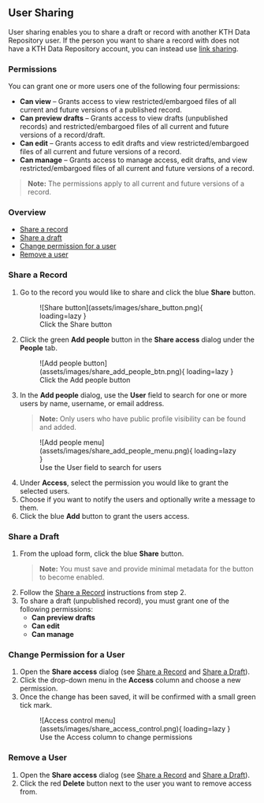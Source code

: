 ## User Sharing

User sharing enables you to share a draft or record with another KTH Data Repository user. If the person you want to share a record with does not have a KTH Data Repository account, you can instead use [link sharing](./link_sharing.md).

### Permissions

You can grant one or more users one of the following four permissions:

- **Can view** – Grants access to view restricted/embargoed files of all current and future versions of a published record.
- **Can preview drafts** – Grants access to view drafts (unpublished records) and restricted/embargoed files of all current and future versions of a record/draft.
- **Can edit** – Grants access to edit drafts and view restricted/embargoed files of all current and future versions of a record.
- **Can manage** – Grants access to manage access, edit drafts, and view restricted/embargoed files of all current and future versions of a record.

> **Note:** The permissions apply to all current and future versions of a record.

### Overview

- [Share a record](#share-a-record)
- [Share a draft](#share-a-draft)
- [Change permission for a user](#change-permission-for-a-user)
- [Remove a user](#remove-a-user)

### Share a Record

1. Go to the record you would like to share and click the blue **Share** button.
      <figure markdown="span">
      ![Share button](assets/images/share_button.png){ loading=lazy }
      <figcaption>Click the Share button</figcaption>
      </figure>
2. Click the green **Add people** button in the **Share access** dialog under the **People** tab.
      <figure markdown="span">
      ![Add people button](assets/images/share_add_people_btn.png){ loading=lazy }
      <figcaption>Click the Add people button</figcaption>
      </figure>
3. In the **Add people** dialog, use the **User** field to search for one or more users by name, username, or email address.
   > **Note:** Only users who have public profile visibility can be found and added.
      <figure markdown="span">
      ![Add people menu](assets/images/share_add_people_menu.png){ loading=lazy }
      <figcaption>Use the User field to search for users</figcaption>
      </figure>
4. Under **Access**, select the permission you would like to grant the selected users.
5. Choose if you want to notify the users and optionally write a message to them.
6. Click the blue **Add** button to grant the users access.

### Share a Draft

1. From the upload form, click the blue **Share** button.
   > **Note:** You must save and provide minimal metadata for the button to become enabled.
2. Follow the [Share a Record](#share-a-record) instructions from step 2.
3. To share a draft (unpublished record), you must grant one of the following permissions:
   - **Can preview drafts**
   - **Can edit**
   - **Can manage**

### Change Permission for a User

1. Open the **Share access** dialog (see [Share a Record](#share-a-record) and [Share a Draft](#share-a-draft)).
2. Click the drop-down menu in the **Access** column and choose a new permission.
3. Once the change has been saved, it will be confirmed with a small green tick mark.
      <figure markdown="span">
      ![Access control menu](assets/images/share_access_control.png){ loading=lazy }
      <figcaption>Use the Access column to change permissions</figcaption>
      </figure>

### Remove a User

1. Open the **Share access** dialog (see [Share a Record](#share-a-record) and [Share a Draft](#share-a-draft)).
2. Click the red **Delete** button next to the user you want to remove access from.
